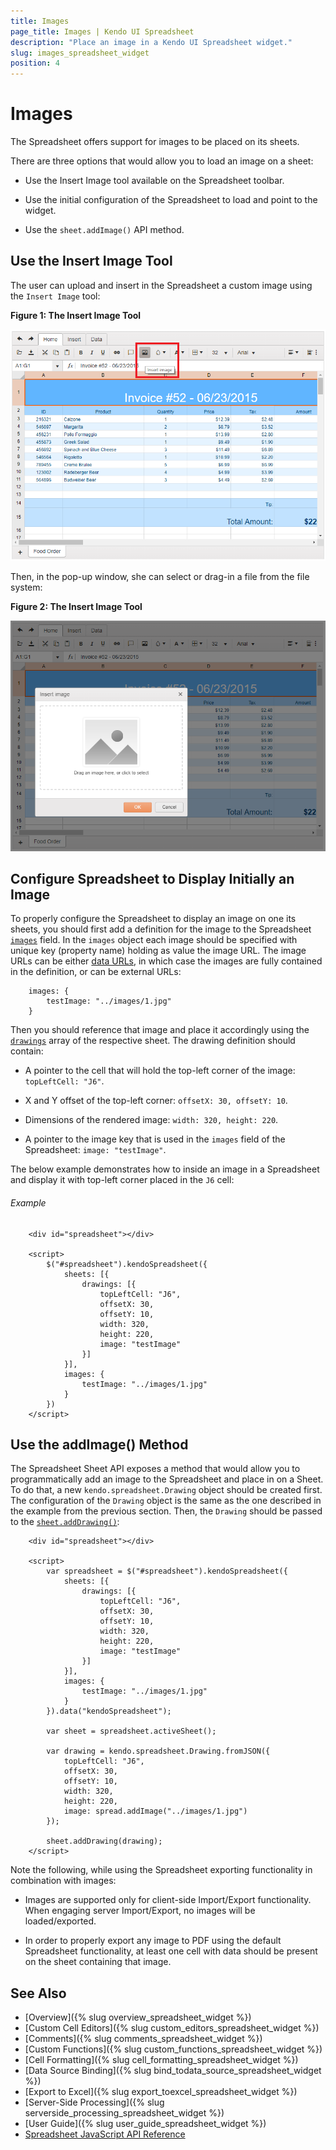 ```yaml
---
title: Images
page_title: Images | Kendo UI Spreadsheet
description: "Place an image in a Kendo UI Spreadsheet widget."
slug: images_spreadsheet_widget
position: 4
---
```


# Images

The Spreadsheet offers support for images to be placed on its sheets.

There are three options that would allow you to load an image on a sheet:

* Use the Insert Image tool available on the Spreadsheet toolbar.

* Use the initial configuration of the Spreadsheet to load and point to the widget.

* Use the `sheet.addImage()` API method.

## Use the Insert Image Tool

The user can upload and insert in the Spreadsheet a custom image using the `Insert Image` tool:

**Figure 1: The Insert Image Tool**

![Spreadsheet Insert Image tool](images/spreadsheet-insert-image-tool.png)

Then, in the pop-up window, she can select or drag-in a file from the file system:

**Figure 2: The Insert Image Tool**

![Spreadsheet Insert Image pop-up](images/spreadsheet-insert-image-pop-up.png)

## Configure Spreadsheet to Display Initially an Image

To properly configure the Spreadsheet to display an image on one its sheets, you should first add a definition for the image to the Spreadsheet [`images`](/api/javascript/ui/spreadsheet/configuration/images) field. In the `images` object each image should be specified with unique key (property name) holding as value the image URL. The image URLs can be either [data URLs](https://developer.mozilla.org/en-US/docs/Web/HTTP/Basics_of_HTTP/Data_URIs), in which case the images are fully contained in the definition, or can be external URLs:

```
    images: {
        testImage: "../images/1.jpg"
    }
```

Then you should reference that image and place it accordingly using the [`drawings`](/api/javascript/ui/spreadsheet/configuration/sheets.drawings) array of the respective sheet. The drawing definition should contain:

* A pointer to the cell that will hold the top-left corner of the image: `topLeftCell: "J6"`.

* X and Y offset of the top-left corner: `offsetX: 30, offsetY: 10`.

* Dimensions of the rendered image: `width: 320, height: 220`.

* A pointer to the image key that is used in the `images` field of the Spreadsheet: `image: "testImage"`.

The below example demonstrates how to inside an image in a Spreadsheet and display it with top-left corner placed in the `J6` cell:

###### Example

```dojo
    <div id="spreadsheet"></div>

    <script>
        $("#spreadsheet").kendoSpreadsheet({
            sheets: [{
                drawings: [{
                    topLeftCell: "J6",
                    offsetX: 30,
                    offsetY: 10,
                    width: 320,
                    height: 220,
                    image: "testImage"
                }]
            }],
            images: {
                testImage: "../images/1.jpg"
            }
        })
    </script>
```

##  Use the addImage() Method

The Spreadsheet Sheet API exposes a method that would allow you to programmatically add an image to the Spreadsheet and place in on a Sheet. To do that, a new `kendo.spreadsheet.Drawing` object should be created first. The configuration of the `Drawing` object is the same as the one described in the example from the previous section. Then, the `Drawing` should be passed to the [`sheet.addDrawing()`](/api/javascript/spreadsheet/sheet/methods/adddrawing):

```dojo
    <div id="spreadsheet"></div>

    <script>
        var spreadsheet = $("#spreadsheet").kendoSpreadsheet({
            sheets: [{
                drawings: [{
                    topLeftCell: "J6",
                    offsetX: 30,
                    offsetY: 10,
                    width: 320,
                    height: 220,
                    image: "testImage"
                }]
            }],
            images: {
                testImage: "../images/1.jpg"
            }
        }).data("kendoSpreadsheet");

        var sheet = spreadsheet.activeSheet();

        var drawing = kendo.spreadsheet.Drawing.fromJSON({
            topLeftCell: "J6",
            offsetX: 30,
            offsetY: 10,
            width: 320,
            height: 220,
            image: spread.addImage("../images/1.jpg")
        });

        sheet.addDrawing(drawing);
    </script>
```

Note the following, while using the Spreadsheet exporting functionality in combination with images:

* Images are supported only for client-side Import/Export functionality. When engaging server Import/Export, no images will be loaded/exported.

* In order to properly export any image to PDF using the default Spreadsheet functionality, at least one cell with data should be present on the sheet containing that image.

## See Also

* [Overview]({% slug overview_spreadsheet_widget %})
* [Custom Cell Editors]({% slug custom_editors_spreadsheet_widget %})
* [Comments]({% slug comments_spreadsheet_widget %})
* [Custom Functions]({% slug custom_functions_spreadsheet_widget %})
* [Cell Formatting]({% slug cell_formatting_spreadsheet_widget %})
* [Data Source Binding]({% slug bind_todata_source_spreadsheet_widget %})
* [Export to Excel]({% slug export_toexcel_spreadsheet_widget %})
* [Server-Side Processing]({% slug serverside_processing_spreadsheet_widget %})
* [User Guide]({% slug user_guide_spreadsheet_widget %})
* [Spreadsheet JavaScript API Reference](/api/javascript/ui/spreadsheet)